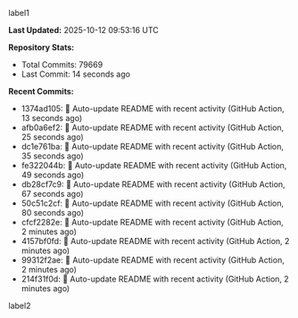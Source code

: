 
label1 
<!-- ACTIVITY_START -->
**Last Updated:** 2025-10-12 09:53:16 UTC

**Repository Stats:**
- Total Commits: 79669
- Last Commit: 14 seconds ago

**Recent Commits:**
- 1374ad105: 🤖 Auto-update README with recent activity (GitHub Action, 13 seconds ago)
- afb0a6ef2: 🤖 Auto-update README with recent activity (GitHub Action, 25 seconds ago)
- dc1e761ba: 🤖 Auto-update README with recent activity (GitHub Action, 35 seconds ago)
- fe322044b: 🤖 Auto-update README with recent activity (GitHub Action, 49 seconds ago)
- db28cf7c9: 🤖 Auto-update README with recent activity (GitHub Action, 67 seconds ago)
- 50c51c2cf: 🤖 Auto-update README with recent activity (GitHub Action, 80 seconds ago)
- cfcf2282e: 🤖 Auto-update README with recent activity (GitHub Action, 2 minutes ago)
- 4157bf0fd: 🤖 Auto-update README with recent activity (GitHub Action, 2 minutes ago)
- 99312f2ae: 🤖 Auto-update README with recent activity (GitHub Action, 2 minutes ago)
- 214f31f0d: 🤖 Auto-update README with recent activity (GitHub Action, 2 minutes ago)
<!-- ACTIVITY_END -->

label2
